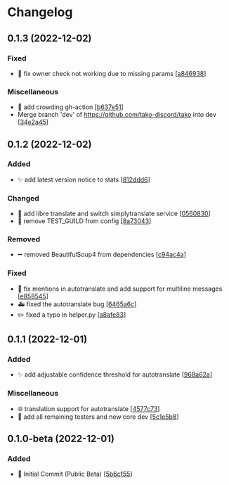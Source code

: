 # Changelog

<a name="0.1.3"></a>
## 0.1.3 (2022-12-02)

### Fixed

- 🐛 fix owner check not working due to missing params [[a846938](https://github.com/tako-discord/tako/commit/a8469381ce0971ce73458eb4bcc8e15e96fe2898)]

### Miscellaneous

-  👷 add crowding gh-action [[b637e51](https://github.com/tako-discord/tako/commit/b637e51c3d41a24c24b8a9558cf0388c499ad086)]
-  Merge branch &#x27;dev&#x27; of https://github.com/tako-discord/tako into dev [[34e2a45](https://github.com/tako-discord/tako/commit/34e2a458f1f90f7791677eac6359a0d0f19a10c2)]


<a name="0.1.2"></a>
## 0.1.2 (2022-12-02)

### Added

- ✨ add latest version notice to stats [[812ddd6](https://github.com/tako-discord/tako/commit/812ddd6db4f7aa85e741aa84ad24894e02a9c369)]

### Changed

- 🔧 add libre translate and switch simplytranslate service [[0560830](https://github.com/tako-discord/tako/commit/056083057bbc7a3b5b88ba2b9a02b28182c25bfd)]
- 🔧 remove TEST_GUILD from config [[8a73043](https://github.com/tako-discord/tako/commit/8a730431ec64670e7a5f965ed7aeb94cdc74ae88)]

### Removed

- ➖ removed BeautifulSoup4 from dependencies [[c94ac4a](https://github.com/tako-discord/tako/commit/c94ac4a527f18a82923d8955e487b9d44f81e819)]

### Fixed

- 🐛 fix mentions in autotranslate and add support for multiline messages [[e858545](https://github.com/tako-discord/tako/commit/e858545d86f5c23eb930189f4c408888f14f7287)]
- 🚑 fixed the autotranslate bug [[6465a6c](https://github.com/tako-discord/tako/commit/6465a6cac8c3d885d278b42af60f8d551aac8a5a)]
- ✏️ fixed a typo in helper.py [[a8afe83](https://github.com/tako-discord/tako/commit/a8afe834439c3fb2e6b764fd444cb08c4abefa57)]


<a name="0.1.1"></a>
## 0.1.1 (2022-12-01)

### Added

- ✨ add adjustable confidence threshold for autotranslate [[968a62a](https://github.com/tako-discord/tako/commit/968a62ab912301ea23769d15b01ef227f1ec6ee0)]


### Miscellaneous

- 🌐 translation support for autotranslate [[4577c73](https://github.com/tako-discord/tako/commit/4577c73893270030de29e51dcfa11c4bed66cbdd)]
- 👥 add all remaining testers and new core dev [[5c1e5b8](https://github.com/tako-discord/tako/commit/5c1e5b8064bf01235e8a819ec52c9d020b1ef146)]


<a name="0.1.0-beta"></a>
## 0.1.0-beta (2022-12-01)

### Added

- 🎉 Initial Commit (Public Beta) [[5b6cf55](https://github.com/tako-discord/tako/commit/5b6cf5562f42daa636966d25a1d87c4a9d4fc47a)]


